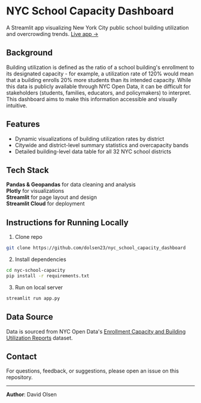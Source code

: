# NYC School Capacity Dashboard
A Streamlit app visualizing New York City public school building utilization and overcrowding trends. [Live app ->](https://nycschoolcapacitydashboard.streamlit.app/)

## Background
Building utilization is defined as the ratio of a school building's enrollment to its designated capacity - for example, a utilization rate of 120% would mean that a building enrolls 20% more students than its intended capacity. While this data is publicly available through NYC Open Data, it can be difficult for stakeholders (students, families, educators, and policymakers) to interpret. This dashboard aims to make this information accessible and visually intuitive.

## Features
- Dynamic visualizations of building utilization rates by district
- Citywide and district-level summary statistics and overcapacity bands
- Detailed building-level data table for all 32 NYC school districts

## Tech Stack
<b>Pandas & Geopandas</b> for data cleaning and analysis<br>
<b>Plotly</b> for visualizations<br>
<b>Streamlit</b> for page layout and design<br>
<b>Streamlit Cloud</b> for deployment

## Instructions for Running Locally
1. Clone repo
```bash
git clone https://github.com/dolsen23/nyc_school_capacity_dashboard
```

2. Install dependencies
```bash
cd nyc-school-capacity
pip install -r requirements.txt
```

3. Run on local server
```bash
streamlit run app.py
```

## Data Source
Data is sourced from NYC Open Data's [Enrollment Capacity and Building Utilization Reports](https://data.cityofnewyork.us/Education/Enrollment-Capacity-And-Utilization-Reports/gkd7-3vk7/about_data) dataset.

## Contact
For questions, feedback, or suggestions, please open an issue on this repository.

---
**Author**: David Olsen

